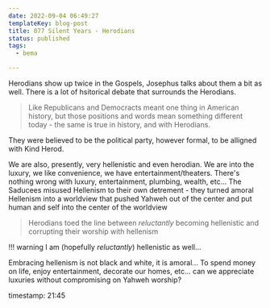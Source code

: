 ```yaml
---
date: 2022-09-04 06:49:27
templateKey: blog-post
title: 077 Silent Years - Herodians
status: published
tags:
  - bema

---
```


Herodians show up twice in the Gospels, Josephus talks about them a bit as
well. There is a lot of hsitorical debate that surrounds the Herodians.

> Like Republicans and Democracts meant one thing in American history, but
> those positions and words mean something different today - the same is true
> in history, and with Herodians.

They were believed to be the political party, however formal, to be alligned with Kind Herod. 

We are also, presently, very hellenistic and even herodian. We are into the
luxury, we like convenience, we have entertainment/theaters. There's nothing
wrong with luxury, entertainment, plumbing, wealth, etc... The Saducees misused
Hellenism to their own detrement - they turned amoral Hellenism into a
worldview that pushed Yahweh out of the center and put human and self into the
center of the worldview

> Herodians toed the line between _reluctantly_ becoming hellenistic and
> corrupting their worship with hellenism

!!! warning
    I am (hopefully _reluctantly_) hellenistic as well...

Embracing hellenism is not black and white, it is amoral... To spend money on
life, enjoy entertainment, decorate our homes, etc... can we appreciate
luxuries without compromising on Yahweh worship?

timestamp: 21:45

